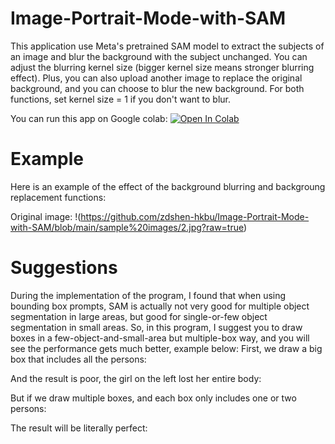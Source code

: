 # Image-Portrait-Mode-with-SAM
This application use Meta's pretrained SAM model to extract the subjects of an image and blur the background with the subject unchanged. 
You can adjust the blurring kernel size (bigger kernel size means stronger blurring effect). Plus, you can also upload another image
to replace the original background, and you can choose to blur the new background. For both functions, set kernel size = 1 if you don't 
want to blur. 

You can run this app on Google colab: 
<a target="_blank" href="https://colab.research.google.com/drive/1uqNvFRZJU8UkRb_sy5NIqw46eVUiWEpp?usp=sharing">
  <img src="https://colab.research.google.com/assets/colab-badge.svg" alt="Open In Colab"/>
</a>

# Example

Here is an example of the effect of the background blurring and backgroung replacement functions: 

Original image:
!(https://github.com/zdshen-hkbu/Image-Portrait-Mode-with-SAM/blob/main/sample%20images/2.jpg?raw=true)

# Suggestions
During the implementation of the program, I found that when using bounding box prompts, SAM is
actually not very good for multiple object segmentation in large areas, but good for single-or-few object
segmentation in small areas.
So, in this program, I suggest you to draw boxes in a few-object-and-small-area but multiple-box
way, and you will see the performance gets much better, example below:
First, we draw a big box that includes all the persons:

And the result is poor, the girl on the left lost her entire body: 

But if we draw multiple boxes, and each box only includes one or two persons:

The result will be literally perfect: 
